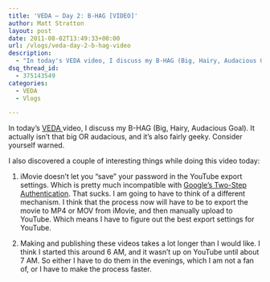 ```yaml
---
title: 'VEDA – Day 2: B-HAG [VIDEO]'
author: Matt Stratton
layout: post
date: 2011-08-02T13:49:33+00:00
url: /vlogs/veda-day-2-b-hag-video
description:
  - "In today's VEDA video, I discuss my B-HAG (Big, Hairy, Audacious Goal). It actually isn't that big OR audacious, and it's also fairly geeky. Consider yourself warned."
dsq_thread_id:
  - 375143549
categories:
  - VEDA
  - Vlogs

---
```

In today&#8217;s <a href="http://weblogwevlog.com/" target="_blank">VEDA </a> video, I discuss my B-HAG (Big, Hairy, Audacious Goal). It actually isn&#8217;t that big OR audacious, and it&#8217;s also fairly geeky. Consider yourself warned.



I also discovered a couple of interesting things while doing this video today:

1) iMovie doesn&#8217;t let you &#8220;save&#8221; your password in the YouTube export settings. Which is pretty much incompatible with [Google&#8217;s Two-Step Authentication][1]. That sucks. I am going to have to think of a different mechanism. I think that the process now will have to be to export the movie to MP4 or MOV from iMovie, and then manually upload to YouTube. Which means I have to figure out the best export settings for YouTube.

2) Making and publishing these videos takes a lot longer than I would like. I think I started this around 6 AM, and it wasn&#8217;t up on YouTube until about 7 AM. So either I have to do them in the evenings, which I am not a fan of, or I have to make the process faster.

 [1]: /tech-tips/gmail-security "Making your Gmail account bulletproof"